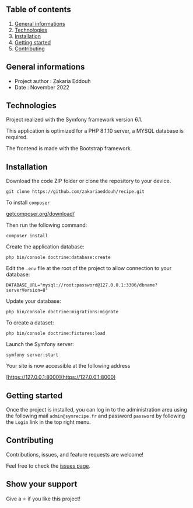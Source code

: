 ## Table of contents

1. [General informations](#general-informations)
2. [Technologies](#technologies)
3. [Installation](#installation)
4. [Getting started](#getting-started)
5. [Contributing](#contributing)

## General informations

- Project author : Zakaria Eddouh
- Date : November 2022

## Technologies

Project realized with the Symfony framework version 6.1.

This application is optimized for a PHP 8.1.10 server, a MYSQL database is required.

The frontend is made with the Bootstrap framework.

## Installation

Download the code ZIP folder or clone the repository to your device.

```text
git clone https://github.com/zakariaeddouh/recipe.git
```

To install `composer`

[getcomposer.org/download/](https://getcomposer.org/download/)

Then run the following command:

```text
composer install
```

Create the application database:

```text
php bin/console doctrine:database:create
```

Edit the `.env` file at the root of the project to allow connection to your database:

```text
DATABASE_URL="mysql://root:password@127.0.0.1:3306/dbname?serverVersion=8"
```

Update your database:

```text
php bin/console doctrine:migrations:migrate
```

To create a dataset:

```text
php bin/console doctrine:fixtures:load
```

Launch the Symfony server:

```text
symfony server:start
```

Your site is now accessible at the following address

[https://127.0.0.1:8000](https://127.0.0.1:8000)

## Getting started

Once the project is installed, you can log in to the administration area using the following mail `admin@symrecipe.fr` and password `password` by following the `Login` link in the top right menu.

## Contributing

Contributions, issues, and feature requests are welcome!

Feel free to check the [issues page](issues/).

## Show your support

Give a ⭐️ if you like this project!
